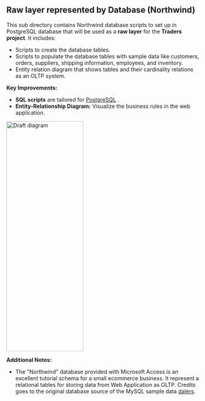 
## Raw layer represented by Database (Northwind)

This sub directory contains Northwind database scripts to set up in PostgreSQL database that will be used as a **raw layer** for the **Traders project**. It includes:

- Scripts to create the database tables.
- Scripts to populate the database tables with sample data like customers, orders, suppliers, shipping information, employees, and inventory.
- Entity relation diagram that shows tables and their cardinality relations as an OLTP system.

**Key Improvements:**

- **SQL scripts** are tailored for [PostgreSQL][post] .
- **Entity-Relationship Diagram:** Visualize the business rules in the web application.

<img src="https://github.com/AmmarSahyoun/dbt_traders/blob/main/assets/ERD-northwind.png" alt="Draft diagram" width="200" height="600">


**Additional Notes:**

- The "Northwind" database provided with Microsoft Access is an excellent tutorial schema for a small ecommerce business. It represent a relational tables for storing data from Web Application as OLTP. Credits goes to the original database source of the MySQL sample data [dalers][link].


[link]: https://github.com/dalers/mywind
[post]: https://www.postgresql.org/download/
